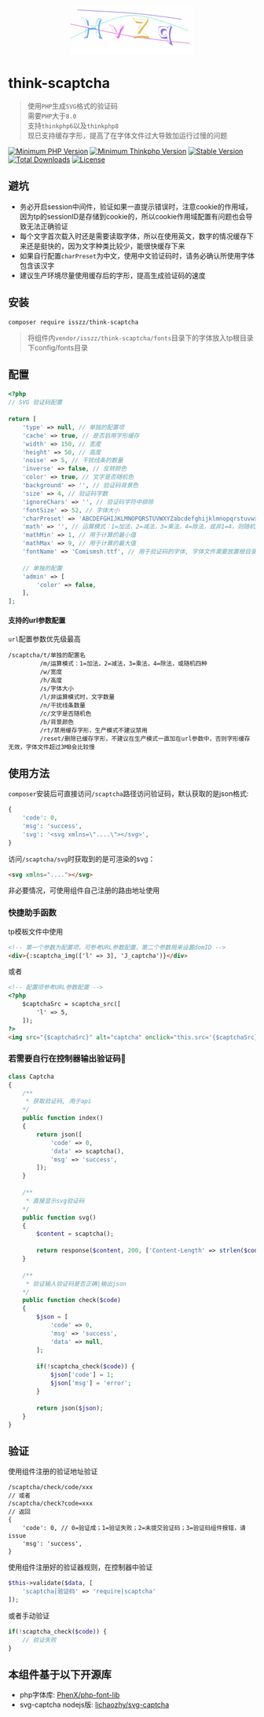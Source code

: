 <div align=center><img src="demo.png" /></div>

# think-scaptcha
> 使用`PHP`生成`SVG`格式的验证码  
> 需要`PHP`大于`8.0`  
> 支持`thinkphp6`以及`thinkphp8`  
> 现已支持缓存字形，提高了在字体文件过大导致加运行过慢的问题

<p>
    <a href="https://packagist.org/packages/isszz/think-scaptcha"><img src="https://img.shields.io/badge/php->=8.0-8892BF.svg" alt="Minimum PHP Version"></a>
    <a href="https://packagist.org/packages/isszz/think-scaptcha"><img src="https://img.shields.io/badge/thinkphp->=6.x-8892BF.svg" alt="Minimum Thinkphp Version"></a>
    <a href="https://packagist.org/packages/isszz/think-scaptcha"><img src="https://poser.pugx.org/isszz/think-scaptcha/v/stable" alt="Stable Version"></a>
    <a href="https://packagist.org/packages/isszz/think-scaptcha"><img src="https://poser.pugx.org/isszz/think-scaptcha/downloads" alt="Total Downloads"></a>
    <a href="https://packagist.org/packages/isszz/think-scaptcha"><img src="https://poser.pugx.org/isszz/think-scaptcha/license" alt="License"></a>
</p>


## 避坑
- 务必开启session中间件，验证如果一直提示错误时，注意cookie的作用域，因为tp的sessionID是存储到cookie的，所以cookie作用域配置有问题也会导致无法正确验证
- 每个文字首次载入时还是需要读取字体，所以在使用英文，数字的情况缓存下来还是挺快的，因为文字种类比较少，能很快缓存下来  
- 如果自行配置`charPreset`为中文，使用中文验证码时，请务必确认所使用字体包含该汉字  
- 建议生产环境尽量使用缓存后的字形，提高生成验证码的速度

## 安装

```shell
composer require isszz/think-scaptcha
```

> 将组件内`vendor/isszz/think-scaptcha/fonts`目录下的字体放入tp根目录下config/fonts目录

## 配置

```php
<?php
// SVG 验证码配置

return [
    'type' => null, // 单独的配置项
    'cache' => true, // 是否启用字形缓存
    'width' => 150, // 宽度
    'height' => 50, // 高度
    'noise' => 5, // 干扰线条的数量
    'inverse' => false, // 反转颜色
    'color' => true, // 文字是否随机色
    'background' => '', // 验证码背景色
    'size' => 4, // 验证码字数
    'ignoreChars' => '', // 验证码字符中排除
    'fontSize' => 52, // 字体大小
    'charPreset' => 'ABCDEFGHIJKLMNOPQRSTUVWXYZabcdefghijklmnopqrstuvwxyz0123456789', // 预设随机字符
    'math' => '', // 运算模式：1=加法，2=减法，3=乘法，4=除法，或非1=4，则随机四种
    'mathMin' => 1, // 用于计算的最小值
    'mathMax' => 9, // 用于计算的最大值
    'fontName' => 'Comismsh.ttf', // 用于验证码的字体, 字体文件需要放置根目录config/fonts/目录下面

    // 单独的配置
    'admin' => [
        'color' => false,
    ],
];
```
#### 支持的url参数配置

`url`配置参数优先级最高

```shell
/scaptcha/t/单独的配置名
         /m/运算模式：1=加法，2=减法，3=乘法，4=除法，或随机四种
         /w/宽度
         /h/高度
         /s/字体大小
         /l/非运算模式时，文字数量
         /n/干扰线条数量
         /c/文字是否随机色
         /b/背景颜色
         /rt/禁用缓存字形，生产模式不建议禁用
         /reset/删除已缓存字形，不建议在生产模式一直加在url参数中，否则字形缓存无效，字体文件超过3MB会比较慢
```

## 使用方法


`composer`安装后可直接访问`/scaptcha`路径访问验证码，默认获取的是json格式:
```php
{
    'code': 0,
    'msg': 'success',
    'svg': '<svg xmlns=\"....\"></svg>',
}

```

访问`/scaptcha/svg`时获取到的是可渲染的svg：
```html
<svg xmlns="...."></svg>
```

非必要情况，可使用组件自己注册的路由地址使用


### 快捷助手函数

tp模板文件中使用

```html
<!-- 第一个参数为配置项，可参考URL参数配置，第二个参数用来设置domID -->
<div>{:scaptcha_img(['l' => 3], 'J_captcha')}</div>

```
或者

```html
<!-- 配置项参考URL参数配置 -->
<?php
    $captchaSrc = scaptcha_src([
        'l' => 5,
    ]);
?>
<img src="{$captchaSrc}" alt="captcha" onclick="this.src='{$captchaSrc}?'+Math.random();">

```

### 若需要自行在控制器输出验证码🌰

```php
class Captcha
{
    /**
     * 获取验证码, 用于api
    */
    public function index()
    {
        return json([
            'code' => 0,
            'data' => scaptcha(),
            'msg' => 'success',
        ]);
    }

    /**
     * 直接显示svg验证码
    */
    public function svg()
    {   
        $content = scaptcha();
        
        return response($content, 200, ['Content-Length' => strlen($content)])->contentType('image/svg+xml');
    }

    /**
     * 验证输入验证码是否正确|输出json
    */
    public function check($code)
    {
        $json = [
            'code' => 0,
            'msg' => 'success',
            'data' => null,
        ];

        if(!scaptcha_check($code)) {
            $json['code'] = 1;
            $json['msg'] = 'error';
        }

        return json($json);
    }
}

```

## 验证
使用组件注册的验证地址验证
```shell
/scaptcha/check/code/xxx
// 或者
/scaptcha/check?code=xxx
// 返回
{
    'code': 0, // 0=验证成；1=验证失败；2=未提交验证码；3=验证码组件报错，请issue
    'msg': 'success',
}
```

使用组件注册好的验证器规则，在控制器中验证

```php
$this->validate($data, [
    'scaptcha|验证码' => 'require|scaptcha'
]);
```
或者手动验证
```php
if(!scaptcha_check($code)) {
    // 验证失败
}
```

## 本组件基于以下开源库

- php字体库: [PhenX/php-font-lib](https://github.com/PhenX/php-font-lib)
- svg-captcha nodejs版: [lichaozhy/svg-captcha](https://github.com/lichaozhy/svg-captcha)
